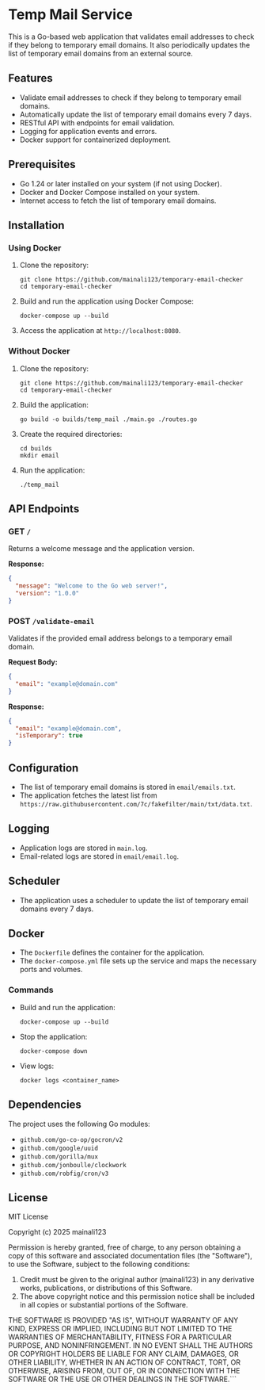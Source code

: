 # Temp Mail Service

This is a Go-based web application that validates email addresses to check if they belong to temporary email domains. It also periodically updates the list of temporary email domains from an external source.

## Features

- Validate email addresses to check if they belong to temporary email domains.
- Automatically update the list of temporary email domains every 7 days.
- RESTful API with endpoints for email validation.
- Logging for application events and errors.
- Docker support for containerized deployment.

## Prerequisites

- Go 1.24 or later installed on your system (if not using Docker).
- Docker and Docker Compose installed on your system.
- Internet access to fetch the list of temporary email domains.

## Installation

### Using Docker

1. Clone the repository:
   ```shell
   git clone https://github.com/mainali123/temporary-email-checker
   cd temporary-email-checker
   ```

2. Build and run the application using Docker Compose:
   ```shell
   docker-compose up --build
   ```

3. Access the application at `http://localhost:8080`.

### Without Docker

1. Clone the repository:
   ```shell
   git clone https://github.com/mainali123/temporary-email-checker
   cd temporary-email-checker
   ```

2. Build the application:
   ```shell
   go build -o builds/temp_mail ./main.go ./routes.go
   ```

3. Create the required directories:
   ```shell
   cd builds
   mkdir email
   ```

4. Run the application:
   ```shell
   ./temp_mail
   ```

## API Endpoints

### GET `/`

Returns a welcome message and the application version.

**Response:**

```json
{
  "message": "Welcome to the Go web server!",
  "version": "1.0.0"
}
```

### POST `/validate-email`

Validates if the provided email address belongs to a temporary email domain.

**Request Body:**

```json
{
  "email": "example@domain.com"
}
```

**Response:**

```json
{
  "email": "example@domain.com",
  "isTemporary": true
}
```

## Configuration

- The list of temporary email domains is stored in `email/emails.txt`.
- The application fetches the latest list from `https://raw.githubusercontent.com/7c/fakefilter/main/txt/data.txt`.

## Logging

- Application logs are stored in `main.log`.
- Email-related logs are stored in `email/email.log`.

## Scheduler

- The application uses a scheduler to update the list of temporary email domains every 7 days.

## Docker

- The `Dockerfile` defines the container for the application.
- The `docker-compose.yml` file sets up the service and maps the necessary ports and volumes.

### Commands

- Build and run the application:
  ```shell
  docker-compose up --build
  ```

- Stop the application:
  ```shell
  docker-compose down
  ```

- View logs:
  ```shell
  docker logs <container_name>
  ```

## Dependencies

The project uses the following Go modules:

- `github.com/go-co-op/gocron/v2`
- `github.com/google/uuid`
- `github.com/gorilla/mux`
- `github.com/jonboulle/clockwork`
- `github.com/robfig/cron/v3`

## License

MIT License

Copyright (c) 2025 mainali123

Permission is hereby granted, free of charge, to any person obtaining a copy of this software and associated documentation files (the "Software"), to use the Software, subject to the following conditions:

1. Credit must be given to the original author (mainali123) in any derivative works, publications, or distributions of this Software.
2. The above copyright notice and this permission notice shall be included in all copies or substantial portions of the Software.

THE SOFTWARE IS PROVIDED "AS IS", WITHOUT WARRANTY OF ANY KIND, EXPRESS OR IMPLIED, INCLUDING BUT NOT LIMITED TO THE WARRANTIES OF MERCHANTABILITY, FITNESS FOR A PARTICULAR PURPOSE, AND NONINFRINGEMENT. IN NO EVENT SHALL THE AUTHORS OR COPYRIGHT HOLDERS BE LIABLE FOR ANY CLAIM, DAMAGES, OR OTHER LIABILITY, WHETHER IN AN ACTION OF CONTRACT, TORT, OR OTHERWISE, ARISING FROM, OUT OF, OR IN CONNECTION WITH THE SOFTWARE OR THE USE OR OTHER DEALINGS IN THE SOFTWARE.```